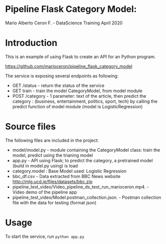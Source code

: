 # Pipeline Flask Category Model: 
Mario Alberto Ceron F. - DataScience Training April 2020

# Introduction

This is an example of using Flask to create an API for an Python program. 

https://github.com/marioceron/pipeline_flask_category_model

The service is exposing several endpoints as following:

* GET /status - return the status of the service
* GET train - train the model CategoryModel, from model module
* POST /category - 1 parameter: text of the article, then predict the category : (business, entertainment, politics, sport, tech) by calling the predict function of model module (model is LogisticRegression)

# Source files

The following files are included in the project:
* model/model.py - module containing the CategoryModel class: train the model, predict using the trianing model 
* app.py - API using Flask; to predict the category, a pretrained model (build in model.py using) is load
* category.model : Base Model used: Logistic Regression
* bbc_df.csv - Data extracted from BBC News website http://mlg.ucd.ie/files/datasets/bbc.zip
* pipeline_test_video/Video_pipeline_ds_test_run_marioceron.mp4. - Video demo of the pipeline app
* pipeline_test_video/Model.postman_collection.json. - Postman collection file with the data for testing (format json)
# Usage

To start the service, run `python app.py`
